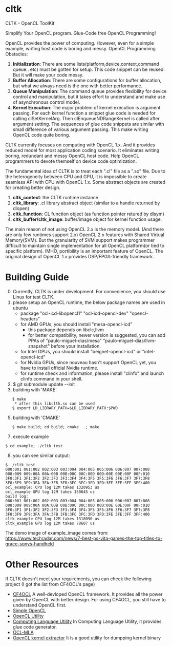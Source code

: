 # cltk
CLTK - OpenCL ToolKit

Simplify Your OpenCL program.
Glue-Code free OpenCL Programming!

OpenCL provides the power of computing. However, even for a simple example, writing host code is boring and messy.
OpenCL Programming Obstacles:
1. **Initialization**:
    There are some lists(platform,device,context,command queue.. etc) must be gotten for setup. This code snippet can be reused. But it will make your code messy.
2. **Buffer Allocation**:
    There are some configurations for buffer allocation, but what we always need is the one with better performance.
3. **Queue Manipulation**:
    The command queue provides flexibility for device control and manipulation, but it takes effort to understand and make use of asynchronous control model.
4. **Kernel Execution**:
    The major problem of kernel execution is argument passing. For each kernel function a snippet glue code is needed for calling clSetKernelArg. Then clEnqueueNDRangeKernel is called after argument setting. The sequences of glue code snippets are similar with small difference of various argument passing. This make writing OpenCL code quite boring.

CLTK currently focuses on computing with OpenCL 1.x. And it provides reduced model for most application coding scenario. It eliminates writing boring, redundant and messy OpenCL host code. Help OpenCL programmers to devote themself on device code optimization.

The fundamental idea of CLTK is to treat each ".cl" file as a ".so" file. Due to the heterogeneity between CPU and GPU, it is impossible to create seamless API with CPU with OpenCL 1.x. Some abstract objects are created for creating better design.

1. **cltk_context**:
    the CLTK runtime instance
2. **cltk_library**:
    .cl library abstract object (similar to a handle returned by dlopen)
3. **cltk_function**:
    CL function object (as function pointer retured by dlsym)
4. **cltk_buffer/cltk_image**:
    buffer/image object for kernel function usage.

The main reason of not using OpenCL 2.x is the memory model. (And there are only few runtimes support 2.x) OpenCL 2.x features with Shared Virtual Memory(SVM). But the granularity of SVM support makes programmer difficult to maintain single implementation for all OpenCL platform(or tied to specific platform). IMHO, portibility is an important feature of OpenCL. The original design of OpenCL 1.x provides DSP/FPGA-friendly framework.


# Building Guide
0. Currently, CLTK is under development. For convenience, you should use Linux for test CLTK.
1. please setup an OpenCL runtime, the below package names are used in ubuntu
    * package "ocl-icd-libopencl1" "ocl-icd-opencl-dev" "opencl-headers"
    * for AMD GPUs, you should install "mesa-opencl-icd"
        - this package depends on libclc,llvm
        - for better compatibility, newer version is suggested, you can add PPAs of "paulo-miguel-dias/mesa" "paulo-miguel-dias/llvm-snapshot" before your installation.
    * for Intel GPUs, you should install "beignet-opencl-icd" or "intel-opencl-icd"
    * for Nvidia GPUs, since nouveau hasn't support OpenCL yet, you have to install official Nvidia runtime.
    * for runtime check and information, please install "clinfo" and launch clinfo command in your shell.
3. $ git submodule update --init
4. building with 'MAKE'
```
   $ make
    * after this libcltk.so can be used
   $ export LD_LIBRARY_PATH=$LD_LIBRARY_PATH:$PWD
```
5. building with 'CMAKE'
```
   $ make build; cd build; cmake ..; make
```
7. execute example
```
$ cd example; ./cltk_test
```
8. you can see similar output:
```
$ ./cltk_test
000:001 001:002 002:003 003:004 004:005 005:006 006:007 007:008 008:009 009:00A 00A:00B 00B:00C 00C:00D 00D:00E 00E:00F 00F:010
3F0:3F1 3F1:3F2 3F2:3F3 3F3:3F4 3F4:3F5 3F5:3F6 3F6:3F7 3F7:3F8 3F8:3F9 3F9:3FA 3FA:3FB 3FB:3FC 3FC:3FD 3FD:3FE 3FE:3FF 3FF:400
ocl_example: CPU log 12M takes 1320953 us
ocl_example GPU log 12M takes 150645 us
build log:
000:001 001:002 002:003 003:004 004:005 005:006 006:007 007:008 008:009 009:00A 00A:00B 00B:00C 00C:00D 00D:00E 00E:00F 00F:010
3F0:3F1 3F1:3F2 3F2:3F3 3F3:3F4 3F4:3F5 3F5:3F6 3F6:3F7 3F7:3F8 3F8:3F9 3F9:3FA 3FA:3FB 3FB:3FC 3FC:3FD 3FD:3FE 3FE:3FF 3FF:400
cltk_example CPU log 12M takes 1318090 us
cltk_example GPU log 12M takes 78607 us
```
The demo image of example_image comes from:
https://www.techradar.com/news/7-best-ps-vita-games-the-top-titles-to-grace-sonys-handheld

# Other Resources
If CLTK doesn't meet your requirements, you can check the following project (I got the list from CF4OCL's page)
* [CF4OCL](https://fakenmc.github.io/cf4ocl/ "cf4ocl")
    A well-devloped OpenCL framework. It provides all the power given by OpenCL with better design.
    For using CF4OCL, you still have to understand OpenCL first.
* [Simple OpenCL](https://github.com/morousg/simple-opencl "simple-opencl")
* [OpenCL Utility](https://github.com/Oblomov/CLU "CLU")
* [Computing Language Utility](https://github.com/Computing-Language-Utility/CLU "CLU")
    In Computing Language Utility, it provides glue code generator.
* [OCL-MLA](http://tuxfan.github.io/ocl-mla/ "OCL-MLA")
* [OpenCL kernel extractor](https://github.com/anyc/ocl-ke "ocl-ke")
    It is a good utility for dumpping kernel binary

